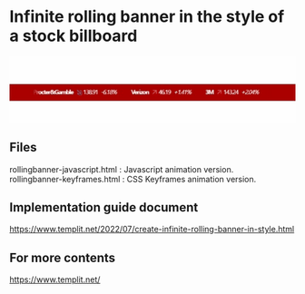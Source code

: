 # Infinite rolling banner in the style of a stock billboard

![Preview of rolling banner](demo.gif)

## Files

rollingbanner-javascript.html : Javascript animation version.  
rollingbanner-keyframes.html : CSS Keyframes animation version.


## Implementation guide document
https://www.templit.net/2022/07/create-infinite-rolling-banner-in-style.html


## For more contents
https://www.templit.net/